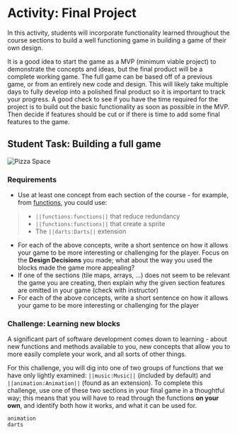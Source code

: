 # Activity: Final Project

In this activity, students will incorporate functionality learned throughout the course sections to build a well functioning game in building a game of their own design.

It is a good idea to start the game as a MVP (minimum viable project) to demonstrate the concepts and ideas, but the final product will be a complete working game. The full game can be based off of a previous game, or from an entirely new code and design. This will likely take multiple days to fully develop into a polished final product so it is important to track your progress. A good check to see if you have the time required for the project is to build out the basic functionality as soon as possible in the MVP. Then decide if features should be cut or if there is time to add some final features to the game.

## Student Task: Building a full game

![Pizza Space](/static/courses/csintro2/final-project/pizza-space.gif)

### Requirements

* Use at least one concept from each section of the course - for example, from [functions](/courses/csintro2/functions), you could use:

>* ``||functions:functions||`` that reduce redundancy
>* ``||functions:functions||`` that create a sprite
>* The ``||darts:Darts||`` extension

* For each of the above concepts, write a short sentence on how it allows your game to be more interesting or challenging for the player. Focus on the **Design Decisions** you made; what about the way you used the blocks made the game more appealing?
* If one of the sections (tile maps, arrays, ...) does not seem to be relevant the game you are creating, then explain why the given section features are omitted in your game (check with instructor)
* For each of the above concepts, write a short sentence on how it allows your game to be more interesting or challenging for the player

### Challenge: Learning new blocks

A significant part of software development comes down to learning - about new functions and methods available to you, new concepts that allow you to more easily complete your work, and all sorts of other things.

For this challenge, you will dig into one of two groups of functions that we have only lightly examined: ``||music:Music||`` (included by default) and ``||animation:Animation||`` (found as an extension). To complete this challenge, use one of these two sections in your final game in a thoughtful way; this means that you will have to read through the functions **on your own**, and identify both how it works, and what it can be used for.

```package
animation
darts
```
